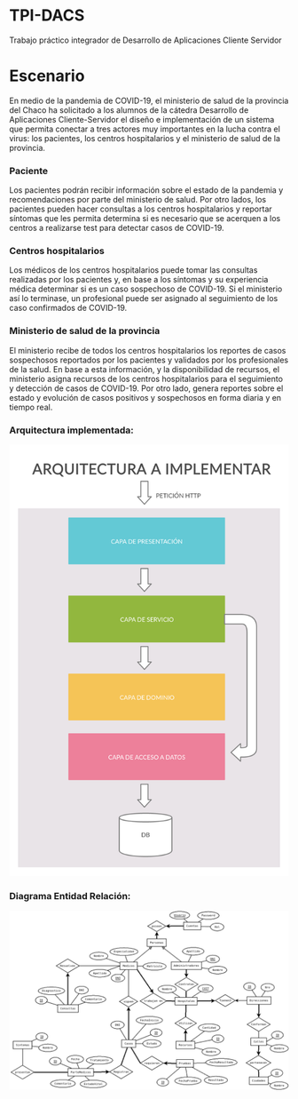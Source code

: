 # TPI-DACS
Trabajo práctico integrador de Desarrollo de Aplicaciones Cliente Servidor

# Escenario
En medio de la pandemia de COVID-19, el ministerio de salud de la provincia del Chaco ha solicitado a los alumnos de la cátedra Desarrollo de Aplicaciones Cliente-Servidor el diseño e implementación de un sistema que permita conectar a tres actores muy importantes en la lucha contra el virus: los pacientes, los centros hospitalarios y el ministerio de salud de la provincia.

### Paciente
Los pacientes podrán recibir información sobre el estado de la pandemia y recomendaciones por parte del ministerio de salud. Por otro lados, los pacientes pueden hacer consultas a los centros hospitalarios y reportar síntomas que les permita determina si es necesario que se acerquen a los centros a realizarse test para detectar casos de COVID-19.
### Centros hospitalarios
Los médicos de los centros hospitalarios puede tomar las consultas realizadas por los pacientes y, en base a los síntomas y su experiencia médica determinar si es un caso sospechoso de COVID-19. Si el ministerio así lo terminase, un profesional puede ser asignado al seguimiento de los caso confirmados de COVID-19.
### Ministerio de salud de la provincia
El ministerio recibe de todos los centros hospitalarios los reportes de casos sospechosos reportados por los pacientes y validados por los profesionales de la salud. En base a esta información, y la disponibilidad de recursos, el ministerio asigna recursos de los centros hospitalarios para el seguimiento y detección de casos de COVID-19. Por otro lado, genera reportes sobre el estado y evolución de casos positivos y sospechosos en forma diaria y en tiempo real.

### Arquitectura implementada:
![Arquitectura por capas](./docs/Arquitectura.png)

### Diagrama Entidad Relación:
![Diagrama Entidad Relación - Centros Hospitalarios](./docs/CentrosHospitalarios-DER.png)


